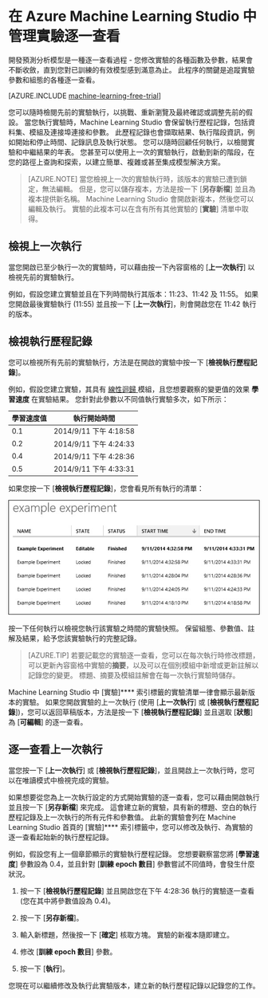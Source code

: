 <properties
    pageTitle="在 Machine Learning Studio 中管理實驗逐一查看 | Microsoft Azure"
    description="如何在 Azure Machine Learning Studio 中管理實驗逐一查看"
    services="machine-learning"
    documentationCenter=""
    authors="garyericson"
    manager="paulettm"
    editor="cgronlun"/>

<tags
    ms.service="machine-learning"
    ms.workload="data-services"
    ms.tgt_pltfrm="na"
    ms.devlang="na"
    ms.topic="article"
    ms.date="10/15/2015"
    ms.author="garye"/>


# 在 Azure Machine Learning Studio 中管理實驗逐一查看

開發預測分析模型是一種逐一查看過程 - 您修改實驗的各種函數及參數，結果會不斷收斂，直到您對已訓練的有效模型感到滿意為止。 此程序的關鍵是追蹤實驗參數和組態的各種逐一查看。

[AZURE.INCLUDE [machine-learning-free-trial](../../includes/machine-learning-free-trial.md)]

您可以隨時檢閱先前的實驗執行，以挑戰、重新瀏覽及最終確認或調整先前的假設。 當您執行實驗時，Machine Learning Studio 會保留執行歷程記錄，包括資料集、模組及連接埠連接和參數。 此歷程記錄也會擷取結果、執行階段資訊，例如開始和停止時間、記錄訊息及執行狀態。 您可以隨時回顧任何執行，以檢閱實驗和中繼結果的年表。 您甚至可以使用上一次的實驗執行，啟動到新的階段，在您的路徑上查詢和探索，以建立簡單、複雜或甚至集成模型解決方案。
> [AZURE.NOTE] 當您檢視上一次的實驗執行時，該版本的實驗已遭到鎖定，無法編輯。 但是，您可以儲存複本，方法是按一下 [**另存新檔**] 並且為複本提供新名稱。 Machine Learning Studio 會開啟新複本，然後您可以編輯及執行。 實驗的此複本可以在含有所有其他實驗的 [**實驗**] 清單中取得。

## 檢視上一次執行

當您開啟已至少執行一次的實驗時，可以藉由按一下內容窗格的 [**上一次執行**] 以檢視先前的實驗執行。

例如，假設您建立實驗並且在下列時間執行其版本：11:23、11:42 及 11:55。 如果您開啟最後實驗執行 (11:55) 並且按一下 [**上一次執行**]，則會開啟您在 11:42 執行的版本。

## 檢視執行歷程記錄

您可以檢視所有先前的實驗執行，方法是在開啟的實驗中按一下 [**檢視執行歷程記錄**]。

例如，假設您建立實驗，其具有 [線性迴歸 ][linear-regression] 模組，且您想要觀察的變更值的效果 **學習速度** 在實驗結果。 您針對此參數以不同值執行實驗多次，如下所示：

| 學習速度值| 執行開始時間|
| ------------------- | -------------- |
| 0.1| 2014/9/11 下午 4:18:58
| 0.2| 2014/9/11 下午 4:24:33
| 0.4| 2014/9/11 下午 4:28:36
| 0.5| 2014/9/11 下午 4:33:31

如果您按一下 [**檢視執行歷程記錄**]，您會看見所有執行的清單：

![範例執行歷程記錄][runhistory]

按一下任何執行以檢視您執行該實驗之時間的實驗快照。 保留組態、參數值、註解及結果，給予您該實驗執行的完整記錄。
> [AZURE.TIP] 若要記載您的實驗逐一查看，您可以在每次執行時修改標題，可以更新內容窗格中實驗的**摘要**，以及可以在個別模組中新增或更新註解以記錄您的變更。 標題、摘要及模組註解會在每一次執行實驗時儲存。

Machine Learning Studio 中 [實驗]**** 索引標籤的實驗清單一律會顯示最新版本的實驗。 如果您開啟實驗的上一次執行 (使用 [**上一次執行**] 或 [**檢視執行歷程記錄**])，您可以返回草稿版本，方法是按一下 [**檢視執行歷程記錄**] 並且選取 [**狀態**] 為 [**可編輯**] 的逐一查看。

## 逐一查看上一次執行

當您按一下 [**上一次執行**] 或 [**檢視執行歷程記錄**]，並且開啟上一次執行時，您可以在唯讀模式中檢視完成的實驗。

如果想要從您為上一次執行設定的方式開始實驗的逐一查看，您可以藉由開啟執行並且按一下 [**另存新檔**] 來完成。 這會建立新的實驗，具有新的標題、空白的執行歷程記錄及上一次執行的所有元件和參數值。 此新的實驗會列在 Machine Learning Studio 首頁的 [實驗]**** 索引標籤中，您可以修改及執行、為實驗的逐一查看起始新的執行歷程記錄。

例如，假設您有上一個章節顯示的實驗執行歷程記錄。 您想要觀察當您將 [**學習速度**] 參數設為 0.4，並且針對 [**訓練 epoch 數目**] 參數嘗試不同值時，會發生什麼狀況。


1. 按一下 [**檢視執行歷程記錄**] 並且開啟您在下午 4:28:36 執行的實驗逐一查看 (您在其中將參數值設為 0.4)。

2. 按一下 [**另存新檔**]。

3. 輸入新標題，然後按一下 [**確定**] 核取方塊。 實驗的新複本隨即建立。

4. 修改 [**訓練 epoch 數目**] 參數。

5. 按一下 [**執行**]。

您現在可以繼續修改及執行此實驗版本，建立新的執行歷程記錄以記錄您的工作。





[runhistory]: ./media/machine-learning-manage-experiment-iterations/viewrunhistory.jpg 
[linear-regression]: https://msdn.microsoft.com/library/azure/31960a6f-789b-4cf7-88d6-2e1152c0bd1a/ 

